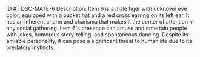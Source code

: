 ID # : DSC-MATE-6
Description: Item 6 is a male tiger with unknown eye color, equipped with a bucket hat and a red cross earring on its left ear. It has an inherent charm and charisma that makes it the center of attention in any social gathering. Item 6's presence can amuse and entertain people with jokes, humorous story-telling, and spontaneous dancing. Despite its amiable personality, it can pose a significant threat to human life due to its predatory instincts.